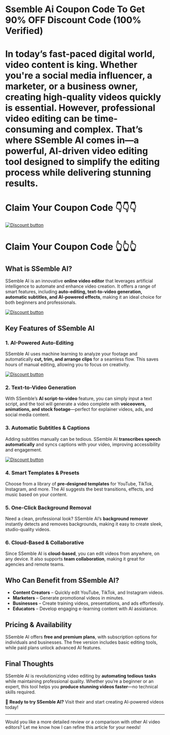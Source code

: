 # Ssemble Ai Coupon Code To Get 90% OFF Discount Code (100% Verified)

# In today’s fast-paced digital world, video content is king. Whether you're a social media influencer, a marketer, or a business owner, creating high-quality videos quickly is essential. However, professional video editing can be time-consuming and complex. That’s where **SSemble AI** comes in—a powerful, AI-driven video editing tool designed to simplify the editing process while delivering stunning results.  

# Claim Your Coupon Code 👇👇👇

[![Discount button](https://github.com/user-attachments/assets/d84d81bf-3162-482e-9e2e-e24303a0283e)](ssemble.com/?ref=muhammadkt)

# Claim Your Coupon Code 👆👆👆

## **What is SSemble AI?**  
SSemble AI is an innovative **online video editor** that leverages artificial intelligence to automate and enhance video creation. It offers a range of smart features, including **auto-editing, text-to-video generation, automatic subtitles, and AI-powered effects**, making it an ideal choice for both beginners and professionals.  

[![Discount button](https://github.com/user-attachments/assets/383b4931-1526-445d-87ab-170efb6039df)](ssemble.com/?ref=muhammadkt)


## **Key Features of SSemble AI**  

### **1. AI-Powered Auto-Editing**  
SSemble AI uses machine learning to analyze your footage and automatically **cut, trim, and arrange clips** for a seamless flow. This saves hours of manual editing, allowing you to focus on creativity.  

[![Discount button](https://github.com/user-attachments/assets/383b4931-1526-445d-87ab-170efb6039df)](ssemble.com/?ref=muhammadkt)

### **2. Text-to-Video Generation**  
With SSemble’s **AI script-to-video** feature, you can simply input a text script, and the tool will generate a video complete with **voiceovers, animations, and stock footage**—perfect for explainer videos, ads, and social media content.  

### **3. Automatic Subtitles & Captions**  
Adding subtitles manually can be tedious. SSemble AI **transcribes speech automatically** and syncs captions with your video, improving accessibility and engagement.  

[![Discount button](https://github.com/user-attachments/assets/383b4931-1526-445d-87ab-170efb6039df)](ssemble.com/?ref=muhammadkt)

### **4. Smart Templates & Presets**  
Choose from a library of **pre-designed templates** for YouTube, TikTok, Instagram, and more. The AI suggests the best transitions, effects, and music based on your content.  

### **5. One-Click Background Removal**  
Need a clean, professional look? SSemble AI’s **background remover** instantly detects and removes backgrounds, making it easy to create sleek, studio-quality videos.  

### **6. Cloud-Based & Collaborative**  
Since SSemble AI is **cloud-based**, you can edit videos from anywhere, on any device. It also supports **team collaboration**, making it great for agencies and remote teams.  

## **Who Can Benefit from SSemble AI?**  
- **Content Creators** – Quickly edit YouTube, TikTok, and Instagram videos.  
- **Marketers** – Generate promotional videos in minutes.  
- **Businesses** – Create training videos, presentations, and ads effortlessly.  
- **Educators** – Develop engaging e-learning content with AI assistance.  

## **Pricing & Availability**  
SSemble AI offers **free and premium plans**, with subscription options for individuals and businesses. The free version includes basic editing tools, while paid plans unlock advanced AI features.  

## **Final Thoughts**  
SSemble AI is revolutionizing video editing by **automating tedious tasks** while maintaining professional quality. Whether you’re a beginner or an expert, this tool helps you **produce stunning videos faster**—no technical skills required.  

🚀 **Ready to try SSemble AI?** Visit their and start creating AI-powered videos today!  

---  
Would you like a more detailed review or a comparison with other AI video editors? Let me know how I can refine this article for your needs!
